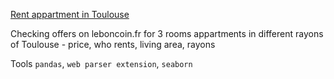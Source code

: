 <a href="https://github.com/EkaterinaTerentyeva/data_analyst_portfolio/blob/main/Rent%20apartment%20Toulouse.ipynb">Rent appartment in Toulouse</a> 

Checking offers on leboncoin.fr for 3 rooms appartments in different rayons of Toulouse - price, who rents, living area, rayons 

Tools `pandas`, `web parser extension`, `seaborn`

